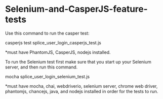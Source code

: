 # Selenium-and-CasperJS-feature-tests

Use this command to run the casper test:

casperjs test splice_user_login_casperjs_test.js

*must have PhantomJS, CasperJS, nodejs installed.

To run the Selenium test first make sure that you start up your Selenium server, and then run this command.

mocha splice_user_login_selenium_test.js

*must have mocha, chai, webdriverio, selenium server, chrome web driver, phantomjs, chancejs, java, and nodejs installed in order for the tests to run.
